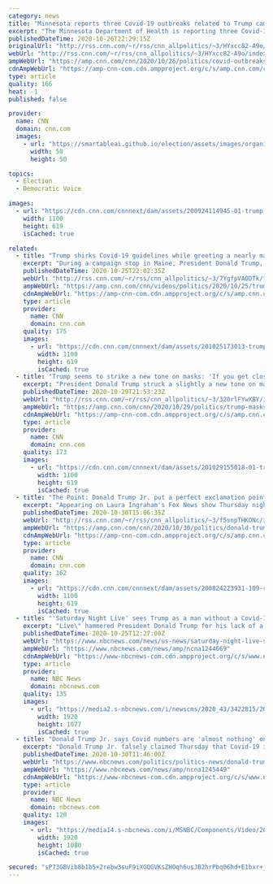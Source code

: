 ```yaml
---
category: news
title: "Minnesota reports three Covid-19 outbreaks related to Trump campaign events in September"
excerpt: "The Minnesota Department of Health is reporting three Covid-19 outbreaks related to Trump campaign events held in the state in September.\n    \n"
publishedDateTime: 2020-10-26T22:29:15Z
originalUrl: "http://rss.cnn.com/~r/rss/cnn_allpolitics/~3/HYxcc82-A9o/index.html"
webUrl: "http://rss.cnn.com/~r/rss/cnn_allpolitics/~3/HYxcc82-A9o/index.html"
ampWebUrl: "https://amp.cnn.com/cnn/2020/10/26/politics/covid-outbreaks-trump-campaign-events/index.html"
cdnAmpWebUrl: "https://amp-cnn-com.cdn.ampproject.org/c/s/amp.cnn.com/cnn/2020/10/26/politics/covid-outbreaks-trump-campaign-events/index.html"
type: article
quality: 166
heat: -1
published: false

provider:
  name: CNN
  domain: cnn.com
  images:
    - url: "https://smartableai.github.io/election/assets/images/organizations/cnn.com-50x50.jpg"
      width: 50
      height: 50

topics:
  - Election
  - Democratic Voice

images:
  - url: "https://cdn.cnn.com/cnnnext/dam/assets/200924114945-01-trump-bemidji-mn-rally-0918-super-tease.jpg"
    width: 1100
    height: 619
    isCached: true

related:
  - title: "Trump shirks Covid-19 guidelines while greeting a nearly maskless crowd"
    excerpt: "During a campaign stop in Maine, President Donald Trump, without a mask, greeted a largely maskless crowd and signed autographs while in close proximity. CNN medical analyst Dr. Jonathan Reiner says the President's messaging undermines the effort of health professionals advising their patients.\n    \n"
    publishedDateTime: 2020-10-25T22:02:35Z
    webUrl: "http://rss.cnn.com/~r/rss/cnn_allpolitics/~3/7YgfpVAODTk/trump-campaign-maine-crowd-no-mask-reiner-nr-vpx.cnn"
    ampWebUrl: "https://amp.cnn.com/cnn/videos/politics/2020/10/25/trump-campaign-maine-crowd-no-mask-reiner-nr-vpx.cnn"
    cdnAmpWebUrl: "https://amp-cnn-com.cdn.ampproject.org/c/s/amp.cnn.com/cnn/videos/politics/2020/10/25/trump-campaign-maine-crowd-no-mask-reiner-nr-vpx.cnn"
    type: article
    provider:
      name: CNN
      domain: cnn.com
    quality: 175
    images:
      - url: "https://cdn.cnn.com/cnnnext/dam/assets/201025173013-trump-campaign-maine-crowd-no-mask-reiner-nr-vpx-00001905-super-tease.jpg"
        width: 1100
        height: 619
        isCached: true
  - title: "Trump seems to strike a new tone on masks: 'If you get close, wear a mask'"
    excerpt: "President Donald Trump struck a slightly a new tone on mask-wearing at a rally on Thursday, telling a group of largely maskless, shoulder-to-shoulder supporters that he thinks wearing a mask is appropriate when social distancing isn't possible.\n    \n"
    publishedDateTime: 2020-10-29T21:53:23Z
    webUrl: "http://rss.cnn.com/~r/rss/cnn_allpolitics/~3/320rlFYwXBY/index.html"
    ampWebUrl: "https://amp.cnn.com/cnn/2020/10/29/politics/trump-masks-election-2020/index.html"
    cdnAmpWebUrl: "https://amp-cnn-com.cdn.ampproject.org/c/s/amp.cnn.com/cnn/2020/10/29/politics/trump-masks-election-2020/index.html"
    type: article
    provider:
      name: CNN
      domain: cnn.com
    quality: 173
    images:
      - url: "https://cdn.cnn.com/cnnnext/dam/assets/201029155018-01-trumps-tampa-1029-super-tease.jpg"
        width: 1100
        height: 619
        isCached: true
  - title: "The Point: Donald Trump Jr. put a perfect exclamation point on his father's bungling of Covid-19"
    excerpt: "Appearing on Laura Ingraham's Fox News show Thursday night, Donald Trump Jr. was asked about Dr. Sanjay Gupta's recommendation that anyone who attends a campaign rally for the President self-quarantine for two weeks.\n    \n"
    publishedDateTime: 2020-10-30T15:06:35Z
    webUrl: "http://rss.cnn.com/~r/rss/cnn_allpolitics/~3/f5snpTHKONc/index.html"
    ampWebUrl: "https://amp.cnn.com/cnn/2020/10/30/politics/donald-trump-jr-covid-19-2020-election/index.html"
    cdnAmpWebUrl: "https://amp-cnn-com.cdn.ampproject.org/c/s/amp.cnn.com/cnn/2020/10/30/politics/donald-trump-jr-covid-19-2020-election/index.html"
    type: article
    provider:
      name: CNN
      domain: cnn.com
    quality: 162
    images:
      - url: "https://cdn.cnn.com/cnnnext/dam/assets/200824223931-109-rnc-monday-trump-jr-super-tease.jpg"
        width: 1100
        height: 619
        isCached: true
  - title: "'Saturday Night Live' sees Trump as a man without a Covid-19 plan"
    excerpt: "Live\" hammered President Donald Trump for his lack of a clear plan to combat the spread of Covid-19, opening with a spoof of the last presidential debate. It featured Alec Baldwin as Trump, Jim Carrey as Joe Biden and SNL alum Maya Rudolph as moderator Kristen Welker,"
    publishedDateTime: 2020-10-25T12:27:00Z
    webUrl: "https://www.nbcnews.com/news/us-news/saturday-night-live-sees-trump-man-without-covid-19-plan-n1244669"
    ampWebUrl: "https://www.nbcnews.com/news/amp/ncna1244669"
    cdnAmpWebUrl: "https://www-nbcnews-com.cdn.ampproject.org/c/s/www.nbcnews.com/news/amp/ncna1244669"
    type: article
    provider:
      name: NBC News
      domain: nbcnews.com
    quality: 135
    images:
      - url: "https://media2.s-nbcnews.com/i/newscms/2020_43/3422815/201024-snl-er-1130p_8ac48ecc58e5def06a87409bf66b93ce.png"
        width: 1920
        height: 1077
        isCached: true
  - title: "Donald Trump Jr. says Covid numbers are 'almost nothing' on day reporting 90,000 infected, 1,000 dead"
    excerpt: "Donald Trump Jr. falsely claimed Thursday that Covid-19 infection numbers have dwindled to \"almost nothing,\" despite there being around 1,000 deaths reported in the U.S. the same day. In an interview on Fox News' “The Ingraham Angle,"
    publishedDateTime: 2020-10-30T11:46:00Z
    webUrl: "https://www.nbcnews.com/politics/politics-news/donald-trump-jr-says-covid-numbers-are-almost-nothing-day-n1245449"
    ampWebUrl: "https://www.nbcnews.com/news/amp/ncna1245449"
    cdnAmpWebUrl: "https://www-nbcnews-com.cdn.ampproject.org/c/s/www.nbcnews.com/news/amp/ncna1245449"
    type: article
    provider:
      name: NBC News
      domain: nbcnews.com
    quality: 120
    images:
      - url: "https://media14.s-nbcnews.com/i/MSNBC/Components/Video/202010/nn_ggu_exclusive_inside_covid_icu_201029_1920x1080.jpg"
        width: 1920
        height: 1080
        isCached: true

secured: "sP73GBVib8b1b5+2rebw3suF9iXGQGVKsZHOqh6usJB2hrPbq06hd+E1bxr+j9lpr6ZX5avbIZMXmE49BK8yRvT4FmhgL2LQ6+MFe5YRbZ0xW+j3tFWuXUXtkqHk4aLh/m3omS1O9d3FXiuHrP+6PAqvi9VyuqI92MxA6CWCB+qwYmRlcHl5TBny1Alcyfhjy3XxrYn6WhXahH7+24akGnlYwFQFTmdSBgUyuJKNrQmaezkjdg/a7ndaiLcaPfNRPvrI7RiHH9bFLkWyFXEvgS8UaQoniaJR2844d37pTbsh7opM5p+QBE8/UG+/rsb+KOS+tc1oxr3S0C275k7udTGEsLV7o9hfrhOpshEMI18=;yx+SFEvbUl7x9f3e1muDCw=="
---
```


